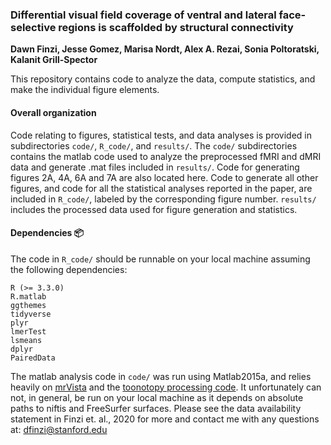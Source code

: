 ### Differential visual field coverage of ventral and lateral face-selective regions is scaffolded by structural connectivity
**Dawn Finzi, Jesse Gomez, Marisa Nordt, Alex A. Rezai, Sonia Poltoratski, Kalanit Grill-Spector**

This repository contains code to analyze the data, compute statistics, and make the individual figure elements. 

#### Overall organization 
Code relating to figures, statistical tests, and data analyses is provided in subdirectories `code/`, `R_code/`, and `results/`. The `code/` subdirectories contains the matlab code used to analyze the preprocessed fMRI and dMRI data and generate .mat files included in `results/`. Code for generating figures 2A, 4A, 6A and 7A are also located here. Code to generate all other figures, and code for all the statistical analyses reported in the paper, are included in `R_code/`, labeled by the corresponding figure number. `results/` includes the processed data used for figure generation and statistics. 

#### Dependencies :package:
The code in `R_code/` should be runnable on your local machine assuming the following dependencies:
```
R (>= 3.3.0)
R.matlab
ggthemes
tidyverse
plyr
lmerTest
lsmeans
dplyr
PairedData
```

The matlab analysis code in `code/` was run using Matlab2015a, and relies heavily on [mrVista](http://github.com/vistalab) and the [toonotopy processing code](https://github.com/VPNL/toonotopy). It unfortunately can not, in general, be run on your local machine as it depends on absolute paths to niftis and FreeSurfer surfaces. Please see the data availability statement in Finzi et. al., 2020 for more and contact me with any questions at: <dfinzi@stanford.edu>
